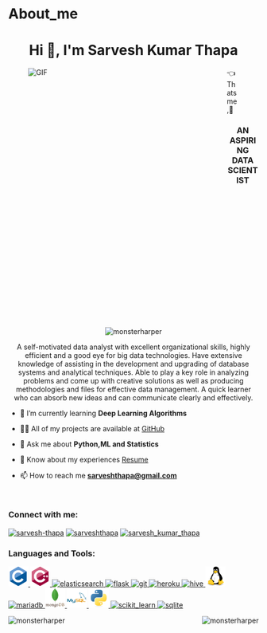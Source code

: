 # About_me
<h1 align="center">Hi 👋, I'm Sarvesh Kumar Thapa</h1>
<figure>
  <img align="left" alt="GIF" src="https://raw.githubusercontent.com/MONSTERharper/MONSTERharper/main/sarvesh.png" width="400" height="520" />
  <figcaption>👈 Thats me,🙂</figcaption>
</figure>
<h3 align="center">AN ASPIRING DATA SCIENTIST</h3>
<p align="center"> <img src="https://komarev.com/ghpvc/?username=monsterharper&label=Profile%20views&color=0e75b6&style=flat" alt="monsterharper" /> </p>
<p align="center">A self-motivated data analyst with excellent
organizational skills, highly efficient and a good eye for
big data technologies. Have extensive knowledge of
assisting in the development and upgrading of database
systems and analytical techniques. Able to play a key role
in analyzing problems and come up with creative
solutions as well as producing methodologies and files for
effective data management. A quick learner who can
absorb new ideas and can communicate clearly and effectively.</p>

  - 🌱 I’m currently learning **Deep Learning Algorithms**

  - 👨‍💻 All of my projects are available at [GitHub](https://github.com/MONSTERharper?tab=repositories)

  - 💬 Ask me about **Python,ML and Statistics**

  - 📄 Know about my experiences [Resume](https://drive.google.com/file/d/1hNIKKo9BAatZxyjsp-opGJMaRbKQg9S_/view?usp=sharing)

  - 📫 How to reach me **sarveshthapa@gmail.com**
<br>
<h3 align="left">Connect with me:</h3>
<p align="left">
<a href="https://linkedin.com/in/sarvesh-thapa" target="blank"><img align="center" src="https://raw.githubusercontent.com/peterthehan/peterthehan/master/assets/linkedin.svg" alt="sarvesh-thapa" height="30" width="40" /></a>
<a href="https://kaggle.com/sarveshthapa" target="blank"><img align="center" src="https://www.vectorlogo.zone/logos/kaggle/kaggle-ar21.svg" alt="sarveshthapa" height="30" width="40" /></a>
<a href="https://instagram.com/sarvesh_kumar_thapa" target="blank"><img align="center" src="https://www.vectorlogo.zone/logos/instagram/instagram-icon.svg" alt="sarvesh_kumar_thapa" height="30" width="40" /></a>
</p>
<h3 align="left">Languages and Tools:</h3>
<p align="left"> <a href="https://www.cprogramming.com/" target="_blank"> <img src="https://raw.githubusercontent.com/devicons/devicon/master/icons/c/c-original.svg" alt="c" width="40" height="40"/> </a> <a href="https://www.w3schools.com/cpp/" target="_blank"> <img src="https://raw.githubusercontent.com/devicons/devicon/master/icons/cplusplus/cplusplus-original.svg" alt="cplusplus" width="40" height="40"/> </a> <a href="https://www.elastic.co" target="_blank"> <img src="https://www.vectorlogo.zone/logos/elastic/elastic-icon.svg" alt="elasticsearch" width="40" height="40"/> </a> <a href="https://flask.palletsprojects.com/" target="_blank"> <img src="https://www.vectorlogo.zone/logos/pocoo_flask/pocoo_flask-icon.svg" alt="flask" width="40" height="40"/> </a> <a href="https://git-scm.com/" target="_blank"> <img src="https://www.vectorlogo.zone/logos/git-scm/git-scm-icon.svg" alt="git" width="40" height="40"/> </a> <a href="https://heroku.com" target="_blank"> <img src="https://www.vectorlogo.zone/logos/heroku/heroku-icon.svg" alt="heroku" width="40" height="40"/> </a> <a href="https://hive.apache.org/" target="_blank"> <img src="https://www.vectorlogo.zone/logos/apache_hive/apache_hive-icon.svg" alt="hive" width="40" height="40"/> </a> <a href="https://www.linux.org/" target="_blank"> <img src="https://raw.githubusercontent.com/devicons/devicon/master/icons/linux/linux-original.svg" alt="linux" width="40" height="40"/> </a> <a href="https://mariadb.org/" target="_blank"> <img src="https://www.vectorlogo.zone/logos/mariadb/mariadb-icon.svg" alt="mariadb" width="40" height="40"/> </a> <a href="https://www.mongodb.com/" target="_blank"> <img src="https://raw.githubusercontent.com/devicons/devicon/master/icons/mongodb/mongodb-original-wordmark.svg" alt="mongodb" width="40" height="40"/> </a> <a href="https://www.mysql.com/" target="_blank"> <img src="https://raw.githubusercontent.com/devicons/devicon/master/icons/mysql/mysql-original-wordmark.svg" alt="mysql" width="40" height="40"/> </a> <a href="https://www.python.org" target="_blank"> <img src="https://raw.githubusercontent.com/devicons/devicon/master/icons/python/python-original.svg" alt="python" width="40" height="40"/> </a> <a href="https://scikit-learn.org/" target="_blank"> <img src="https://upload.wikimedia.org/wikipedia/commons/0/05/Scikit_learn_logo_small.svg" alt="scikit_learn" width="40" height="40"/> </a> <a href="https://www.sqlite.org/" target="_blank"> <img src="https://www.vectorlogo.zone/logos/sqlite/sqlite-icon.svg" alt="sqlite" width="40" height="40"/> </a> </p>

<p><img align="left" src="https://github-readme-stats.vercel.app/api/top-langs?username=monsterharper&show_icons=true&locale=en&layout=compact" alt="monsterharper" /></p>

<p>&nbsp;<img align="right" src="https://github-readme-stats.vercel.app/api?username=monsterharper&show_icons=true&locale=en" alt="monsterharper" /></p>

